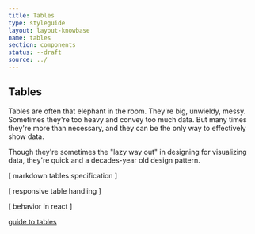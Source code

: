 ```yaml
---
title: Tables
type: styleguide
layout: layout-knowbase
name: tables
section: components
status: --draft
source: ../
---
```


<main markdown="1">

## Tables

Tables are often that elephant in the room. They're big, unwieldy, messy. Sometimes they're too heavy and convey too much data. But many times they're more than necessary, and they can be the only way to effectively show data.

Though they're sometimes the "lazy way out" in designing for visualizing data, they're quick and a decades-year old design pattern.

[ markdown tables specification ]

[ responsive table handling ]

[ behavior in react ]

[ guide to tables](https://alistapart.com/article/web-typography-tables)


</main>